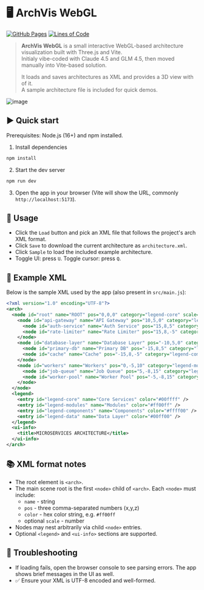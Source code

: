 # 🖥️ ArchVis WebGL
[![GitHub Pages](https://github.com/cziter15/archvis-webgl/actions/workflows/pages.yml/badge.svg)](https://cziter15.github.io/archvis-webgl/) [![Lines of Code](https://img.shields.io/endpoint?color=blue&url=https://ghloc.vercel.app/api/cziter15/archvis-webgl/badge?filter=.html$,.js$,.css$)](https://github.com/cziter15/archvis-webgl)

> **ArchVis WebGL** is a small interactive WebGL-based architecture visualization built with Three.js and Vite.<br>
> Initialy vibe-coded with Claude 4.5 and GLM 4.5, then moved manually into Vite-based solution.
>
> It loads and saves architectures as XML and provides a 3D view with of it.<br>
> A sample architecture file is included for quick demos.

<img alt="image" src="https://github.com/user-attachments/assets/d1dfc317-96ae-45f8-8f8b-e06b6e2dc9ff" />

## ▶️ Quick start

Prerequisites: Node.js (16+) and npm installed.

1. Install dependencies

```powershell
npm install
```

2. Start the dev server

```powershell
npm run dev
```

3. Open the app in your browser (Vite will show the URL, commonly `http://localhost:5173`).

## 🧩 Usage 

- Click the `Load` button and pick an XML file that follows the project's arch XML format.
- Click `Save` to download the current architecture as `architecture.xml`.
- Click `Sample` to load the included example architecture.
- Toggle UI: press `U`. Toggle cursor: press `Q`.

## 📜 Example XML

Below is the sample XML used by the app (also present in `src/main.js`):

```xml
<?xml version="1.0" encoding="UTF-8"?>
<arch>
  <node id="root" name="ROOT" pos="0,0,0" category="legend-core" scale="1">
    <node id="api-gateway" name="API Gateway" pos="10,5,0" category="legend-modules" scale="0.8">
      <node id="auth-service" name="Auth Service" pos="15,8,5" category="legend-components" scale="0.6" />
      <node id="rate-limiter" name="Rate Limiter" pos="15,8,-5" category="legend-components" scale="0.6" />
    </node>
    <node id="database-layer" name="Database Layer" pos="-10,5,0" category="legend-data" scale="0.8">
      <node id="primary-db" name="Primary DB" pos="-15,8,5" category="legend-components" scale="0.6" />
      <node id="cache" name="Cache" pos="-15,8,-5" category="legend-components" scale="0.6" />
    </node>
    <node id="workers" name="Workers" pos="0,-5,10" category="legend-modules" scale="0.8">
      <node id="job-queue" name="Job Queue" pos="5,-8,15" category="legend-components" scale="0.6" />
      <node id="worker-pool" name="Worker Pool" pos="-5,-8,15" category="legend-components" scale="0.6" />
    </node>
  </node>
  <legend>
    <entry id="legend-core" name="Core Services" color="#00ffff" />
    <entry id="legend-modules" name="Modules" color="#ff00ff" />
    <entry id="legend-components" name="Components" color="#ffff00" />
    <entry id="legend-data" name="Data Layer" color="#00ff00" />
  </legend>
  <ui-info>
    <title>MICROSERVICES ARCHITECTURE</title>
  </ui-info>
</arch>
```

## 📚 XML format notes

- The root element is `<arch>`.
- The main scene root is the first `<node>` child of `<arch>`. Each `<node>` must include:
  - `name` - string
  - `pos` - three comma-separated numbers (x,y,z)
  - `color` - hex color string, e.g. `#ff00ff`
  - optional `scale` - number
- Nodes may nest arbitrarily via child `<node>` entries.
- Optional `<legend>` and `<ui-info>` sections are supported.

## 🐞 Troubleshooting

- If loading fails, open the browser console to see parsing errors. The app shows brief messages in the UI as well.
- ✅ Ensure your XML is UTF-8 encoded and well-formed.
